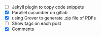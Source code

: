 - [ ] Jekyll plugin to copy code snippets
- [x] Parallel cucumber on gitlab
- [x] using Grover to generate .zip file of PDFs
- [ ] Show tags on each post
- [x] Comments
